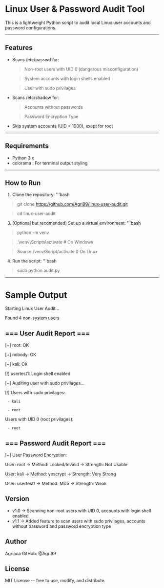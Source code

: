 # Linux User & Password Audit Tool
This is a lightweight Python script to audit local Linux user accounts and password configurations.

---

## Features
- Scans /etc/passwd for:
	> Non-root users with UID 0 (dangerous misconfiguration)

	> System accounts with login shells enabled

	> User with sudo privilages
- Scans /etc/shadow for:
	> Accounts without passwords

	> Password Encryption Type
- Skip system accounts (UID < 1000), exept for root

---

## Requirements
- Python 3.x
- colorama : For terminal output styling

---

## How to Run
1. Clone the repository:
'''bash

>git clone https://github.com/Agri99/linux-user-audit.git

>cd linux-user-audit

3. (Optional but recomended) Set up a virtual environment:
'''bash

>python -m venv

>.\venv\Scripts\activate # On Windows

>Source /venv/Script/activate # On Linux

4. Run the script:
'''bash

>sudo python audit.py

---

# Sample Output

Starting Linux User Audit...

Found 4 non-system users

=== User Audit Report ===                                                                                           
----------------------------------------                                                                            
[+] root: OK

[+] nobody: OK

[+] kali: OK

[!] usertest1: Login shell enabled


[+] Auditing user with sudo privilages...

[!] Users with sudo privilages:

     - kali

     - root


Users with UID 0 (root privilages):

     - root



=== Password Audit Report ===                                                                                       
----------------------------------------                                                                            
[+] User Password Encryption:

User: root -> Method: Locked/Invalid -> Strength: Not Usable

User: kali -> Method: yescrypt -> Strength: Very Strong

User: usertest1 -> Method: MD5 -> Strength: Weak


## Version
- v1.0 -> Scanning non-root users with UID 0, accounts with login shell enabled
- v1.1 -> Added feature to scan users with sudo privilages, accounts without password and password encryption type


## Author
Agriana
GitHub: @Agri99

## License
MIT License -- free to use, modify, and distribute.
